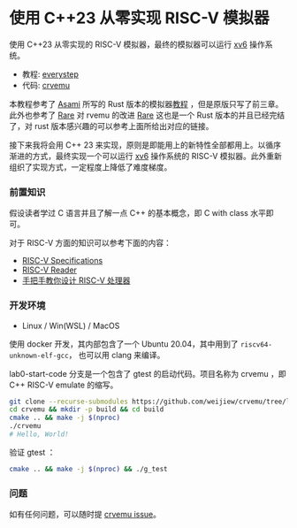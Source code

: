 # 使用 C++23 从零实现 RISC-V 模拟器

使用 C++23 从零实现的 RISC-V 模拟器，最终的模拟器可以运行 [xv6](https://pdos.csail.mit.edu/6.828/2012/xv6.html) 操作系统。

- 教程: [everystep](https://github.com/weijiew/everystep)
- 代码: [crvemu](https://github.com/weijiew/crvemu)

本教程参考了 [Asami](https://github.com/d0iasm) 所写的 Rust 版本的模拟器[教程](https://book.rvemu.app/) ，但是原版只写了前三章。此外也参考了 [Rare](https://github.com/siriusdemon/Rare) 对 rvemu 的改进 [Rare](https://siriusdemon.github.io/Rare/) 这也是一个 Rust 版本的并且已经完结了，对 rust 版本感兴趣的可以参考上面所给出对应的链接。

接下来我将会用 C++ 23 来实现，原则是即能用上的新特性全部都用上。以循序渐进的方式，最终实现一个可以运行 [xv6](https://pdos.csail.mit.edu/6.828/2012/xv6.html) 操作系统的 RISC-V 模拟器。此外重新组织了实现方式，一定程度上降低了难度梯度。

### 前置知识

假设读者学过 C 语言并且了解一点 C++ 的基本概念，即 C with class 水平即可。

对于 RISC-V 方面的知识可以参考下面的内容：

- [RISC-V Specifications](https://riscv.org/technical/specifications/)
- [RISC-V Reader](https://zh.webbooksnow.art/dl/16429281/d4417e)
- [手把手教你设计 RISC-V 处理器](https://zh.webbooksnow.art/book/18067855/bd7a8a)

### 开发环境

- Linux / Win(WSL) / MacOS

使用 docker 开发，其内部包含了一个 Ubuntu 20.04，其中用到了 `riscv64-unknown-elf-gcc`， 也可以用 clang 来编译。

lab0-start-code 分支是一个包含了 gtest 的启动代码。项目名称为 crvemu ，即 C++ RISC-V emulate 的缩写。

```sh
git clone --recurse-submodules https://github.com/weijiew/crvemu/tree/lab0-start-code
cd crvemu && mkdir -p build && cd build
cmake .. && make -j $(nproc)
./crvemu
# Hello, World!
```

验证 gtest ：

```sh
cmake .. && make -j $(nproc) && ./g_test
```

### 问题

如有任何问题，可以随时提 [crvemu issue](https://github.com/weijiew/crvemu/issue)。
